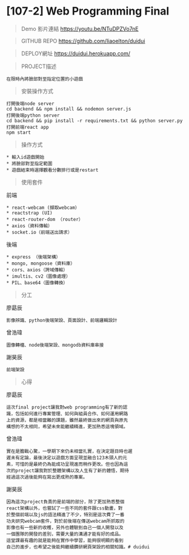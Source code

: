 [107-2] Web Programming Final
===

> Demo 影片連結 
> https://youtu.be/NTuDPZVo7nE

> GITHUB REPO
> https://github.com/liaoelton/duidui
 
> DEPLOY網址
> https://duidui.herokuapp.com/

> PROJECT描述

    在限時內將臉部對至指定位置的小遊戲

> 安裝操作方式

    打開後端node server
    cd backend && npm install && nodemon server.js
    打開後端python server
    cd backend && pip install -r requirements.txt && python server.py
    打開前端react app
    npm start

> 操作方式

    * 輸入id遊戲開始
    * 將臉部對至指定範圍
    * 遊戲結束時選擇觀看分數排行或是restart

> 使用套件

前端

    * react-webcam (擷取webcam）
    * reactstrap (UI)
    * react-router-dom （router）
    * axios（資料傳輸）
    * socket.io（前端送出請求）
    
後端

    * express （後端架構）
    * mongo, mongoose（資料庫）
    * cors、axios（誇域傳輸）
    * imultis、cv2（圖像處理）
    * PIL、base64（圖像轉換）
    
> 分工

廖勗辰

    影像辨識、python後端架設、頁面設計、前端邏輯設計

曾浩瑋

    圖像轉檔、node後端架設、mongodb資料庫串接

謝昊辰

    前端架設

> 心得

廖勗辰

    這次final project讓我對web programming有了新的認
    識，包括如何進行專案管理、如何與組員合作、如何運用網路
    上的資源，都是相當難的課題，雖然最終做出來的網頁與原先
    構想的不太相同，希望未來能繼續精進，更加熟悉這塊領域。

曾浩瑋

    實在是膽戰心驚，一學期下來仍未相當扎實，在決定題目時也遲
    遲未有定論，最後決定以遊戲方面呈現並融合123木頭人的元
    素，可惜的是最終仍為能成功呈現進而稍作更改。但也因為這
    次的project讓我對於整體架構以及人生有了新的體悟，期待
    經過這次過後能夠在寫出更成熟的專案。

謝昊辰

    因為這次project負責的是前端的部分，除了更加熟悉整個
    react架構以外，也嘗試了一些不同的套件跟css動畫，對
    於整個前端以及js的語法精進了不少，特別是這次費了一番
    功夫研究webcam套件，對於前後端在傳送webcam所抓取的
    影像也有一些新的收穫，另外也體驗到自己一個人開發以及
    一個團隊的開發的差別，需要大量的溝通才能有好的成品。
    這堂課最有趣的就是能夠在實作中學習，能夠很明顯的看到
    自己的進步，也希望之後能夠繼續鑽研網頁架設的相關知識。# duidui
